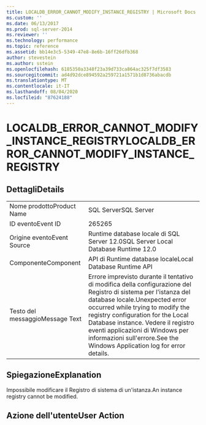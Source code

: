 ```yaml
---
title: LOCALDB_ERROR_CANNOT_MODIFY_INSTANCE_REGISTRY | Microsoft Docs
ms.custom: ''
ms.date: 06/13/2017
ms.prod: sql-server-2014
ms.reviewer: ''
ms.technology: performance
ms.topic: reference
ms.assetid: bb14e3c5-5349-47e8-8e6b-16ff26dfb368
author: stevestein
ms.author: sstein
ms.openlocfilehash: 6185350a3348f23a39d733ca864ac325f7df3583
ms.sourcegitcommit: ad4d92dce894592a259721a1571b1d8736abacdb
ms.translationtype: MT
ms.contentlocale: it-IT
ms.lasthandoff: 08/04/2020
ms.locfileid: "87624188"
---
```

# <a name="localdb_error_cannot_modify_instance_registry"></a><span data-ttu-id="35407-102">LOCALDB_ERROR_CANNOT_MODIFY_INSTANCE_REGISTRY</span><span class="sxs-lookup"><span data-stu-id="35407-102">LOCALDB_ERROR_CANNOT_MODIFY_INSTANCE_REGISTRY</span></span>
    
## <a name="details"></a><span data-ttu-id="35407-103">Dettagli</span><span class="sxs-lookup"><span data-stu-id="35407-103">Details</span></span>  
  
|||  
|-|-|  
|<span data-ttu-id="35407-104">Nome prodotto</span><span class="sxs-lookup"><span data-stu-id="35407-104">Product Name</span></span>|<span data-ttu-id="35407-105">SQL Server</span><span class="sxs-lookup"><span data-stu-id="35407-105">SQL Server</span></span>|  
|<span data-ttu-id="35407-106">ID evento</span><span class="sxs-lookup"><span data-stu-id="35407-106">Event ID</span></span>|<span data-ttu-id="35407-107">265</span><span class="sxs-lookup"><span data-stu-id="35407-107">265</span></span>|  
|<span data-ttu-id="35407-108">Origine evento</span><span class="sxs-lookup"><span data-stu-id="35407-108">Event Source</span></span>|<span data-ttu-id="35407-109">Runtime database locale di SQL Server 12.0</span><span class="sxs-lookup"><span data-stu-id="35407-109">SQL Server Local Database Runtime 12.0</span></span>|  
|<span data-ttu-id="35407-110">Componente</span><span class="sxs-lookup"><span data-stu-id="35407-110">Component</span></span>|<span data-ttu-id="35407-111">API di Runtime database locale</span><span class="sxs-lookup"><span data-stu-id="35407-111">Local Database Runtime API</span></span>|  
|<span data-ttu-id="35407-112">Testo del messaggio</span><span class="sxs-lookup"><span data-stu-id="35407-112">Message Text</span></span>|<span data-ttu-id="35407-113">Errore imprevisto durante il tentativo di modifica della configurazione del Registro di sistema per l'istanza del database locale.</span><span class="sxs-lookup"><span data-stu-id="35407-113">Unexpected error occurred while trying to modify the registry configuration for the Local Database instance.</span></span> <span data-ttu-id="35407-114">Vedere il registro eventi applicazioni di Windows per informazioni sull'errore.</span><span class="sxs-lookup"><span data-stu-id="35407-114">See the Windows Application log for error details.</span></span>|  
  
## <a name="explanation"></a><span data-ttu-id="35407-115">Spiegazione</span><span class="sxs-lookup"><span data-stu-id="35407-115">Explanation</span></span>  
 <span data-ttu-id="35407-116">Impossibile modificare il Registro di sistema di un'istanza.</span><span class="sxs-lookup"><span data-stu-id="35407-116">An instance registry cannot be modified.</span></span>  
  
## <a name="user-action"></a><span data-ttu-id="35407-117">Azione dell'utente</span><span class="sxs-lookup"><span data-stu-id="35407-117">User Action</span></span>  
  
